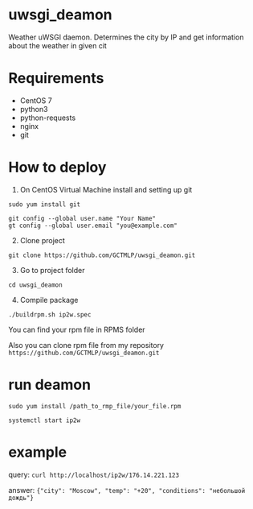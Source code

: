 # uwsgi_deamon
Weather uWSGI daemon. Determines the city by IP and get information about the weather in given cit

# Requirements
  - CentOS 7
  - python3
  - python-requests
  - nginx
  - git

# How to deploy

1. On CentOS Virtual Machine install and setting up git
```
sudo yum install git
```
```
git config --global user.name "Your Name"
gt config --global user.email "you@example.com"
```

2. Clone project
```
git clone https://github.com/GCTMLP/uwsgi_deamon.git
```

3. Go to project folder
```
cd uwsgi_deamon
```

4. Compile package
```
./buildrpm.sh ip2w.spec
```
You can find your rpm file in RPMS folder

Also you can clone rpm file from my repository ```https://github.com/GCTMLP/uwsgi_deamon.git```

# run deamon 
```sudo yum install /path_to_rmp_file/your_file.rpm```

```systemctl start ip2w```

# example 
query:
```curl http://localhost/ip2w/176.14.221.123```

answer:
```{"city": "Moscow", "temp": "+20", "conditions": "небольшой дождь"}```
